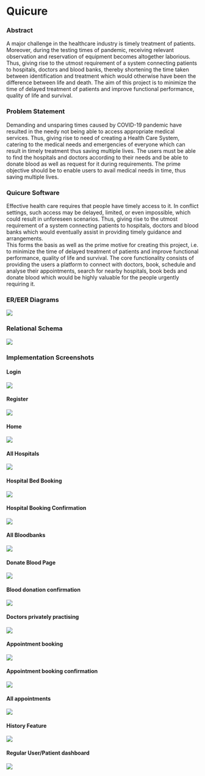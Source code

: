 # **Quicure**

### Abstract

A major challenge in the healthcare industry is timely treatment of patients. Moreover, during the testing times of pandemic, receiving relevant observation and reservation of equipment becomes altogether laborious. Thus, giving rise to the utmost requirement of a system connecting patients to hospitals, doctors and blood banks, thereby shortening the time taken between identification and treatment which would otherwise have been the difference between life and death.
The aim of this project is to minimize the time of delayed treatment of patients and improve functional performance, quality of life and survival.

### Problem Statement

Demanding and unsparing times caused by COVID-19 pandemic have resulted in the needy not being able to access appropriate medical services. Thus, giving rise to need of creating a Health Care System, catering to the medical needs and emergencies of everyone which can result in timely treatment thus saving multiple lives.  The users must be able to find the hospitals and doctors according to their needs and be able to donate blood as well as request for it during requirements. The prime objective should be to enable users to avail medical needs in time, thus saving multiple lives.

### Quicure Software

Effective health care requires that people have timely access to it. In conflict settings, such access may be delayed, limited, or even impossible, which could result in unforeseen scenarios. Thus, giving rise to the utmost requirement of a system connecting patients to hospitals, doctors and blood banks which would eventually assist in providing timely guidance and arrangements.  
This forms the basis as well as the prime motive for creating this project, i.e. to minimize the time of delayed treatment of patients and improve functional performance, quality of life and survival.
The core functionality consists of providing the users a platform to connect with doctors, book, schedule and analyse their appointments, search for nearby hospitals, book beds and donate blood which would be highly valuable for the people urgently requiring it.


### ER/EER Diagrams

![](images/er-eer.png)

### Relational Schema

![](images/relational-schema.png)

### Implementation Screenshots

#### Login

![](images/login.png)

#### Register

![](images/register.png)

#### Home

![](images/home.png)

#### All Hospitals

![](images/all-hospital.png)

#### Hospital Bed Booking

![](images/book-bed.png)

#### Hospital Booking Confirmation

![](images/booking-confirm.png)

#### All Bloodbanks

![](images/all-bloodbanks.png)

#### Donate Blood Page

![](images/donate-blood.png)

#### Blood donation confirmation

![](images/donate-blood-confirm.png)

#### Doctors privately practising

![](images/private-doctors.png)

#### Appointment booking

![](images/book-doc-appt.png)

#### Appointment booking confirmation

![](images/appt-confirm.png)

#### All appointments

![](images/all-appt.png)

#### History Feature

![](images/history.png)

#### Regular User/Patient dashboard

![](images/pat-dash.png)



